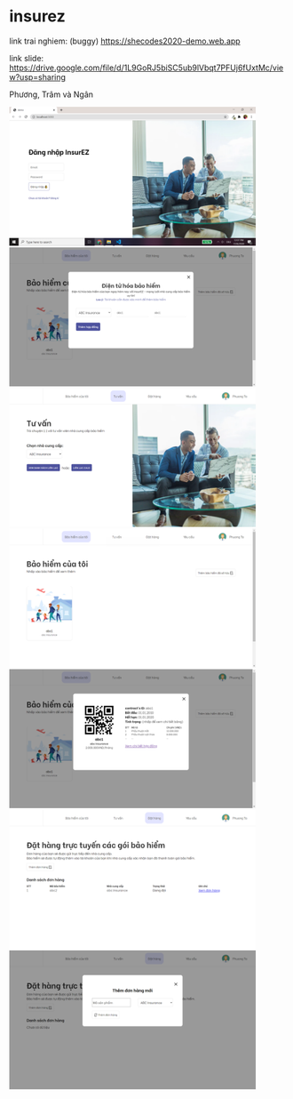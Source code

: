 # insurez 

link trai nghiem: (buggy)
https://shecodes2020-demo.web.app

link slide: https://drive.google.com/file/d/1L9GoRJ5biSC5ub9lVbqt7PFUj6fUxtMc/view?usp=sharing

Phương, Trâm và Ngân

<img height="250" src="./img/login.png"/>
<img height="250" src="./img/addinsu.png"/>
<img height="250" src="./img/consult.png"/>
<img height="250" src="./img/home.png"/>
<img height="250" src="./img/insu.png"/>
<img height="250" src="./img/order.png"/>
<img height="250" src="./img/order2.png"/>
